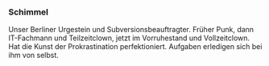 ### Schimmel
Unser Berliner Urgestein und Subversionsbeauftragter. Früher Punk, dann IT-Fachmann und Teilzeitclown, jetzt im Vorruhestand und Vollzeitclown.  Hat die Kunst der Prokrastination perfektioniert. Aufgaben erledigen sich bei ihm von selbst.
